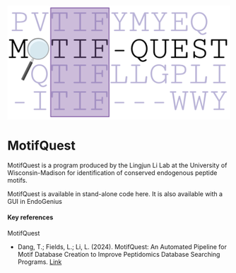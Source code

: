 <div align="center">
<img src="https://github.com/lingjunli-research/MotifQuest/blob/main/TOC.png">
</div>

# MotifQuest

MotifQuest is a program produced by the Lingjun Li Lab at the University of Wisconsin-Madison for identification of conserved endogenous peptide motifs.

MotifQuest is available in stand-alone code here. It is also available with a GUI in EndoGenius


#### Key references

MotifQuest
* Dang, T.; Fields, L.; Li, L. (2024). MotifQuest: An Automated Pipeline for Motif Database Creation to Improve Peptidomics Database Searching Programs. [Link]([https://pubs.acs.org/doi/full/10.1021/acs.jproteome.3c00758](https://pubs.acs.org/doi/10.1021/jasms.4c00192))
